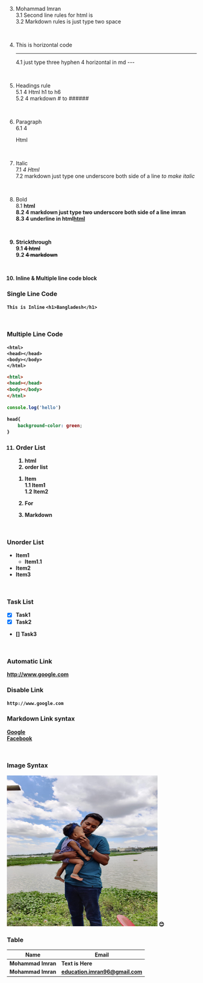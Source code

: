 <!-- markdown tutorial-->  
3. Mohammad Imran  
	3.1 Second line rules for html is <br/>
	3.2 Markdown rules is just type two space 
    
    <br/> 
4. This is horizontal code<hr/>
	4.1 just type three hyphen 4 horizontal in md ---  

    <br/>
5. Headings rule  
	5.1 4 Html h1 to h6  
	5.2 4 markdown # to ######  

    <br/>
6. Paragraph  
	6.1 4 <p>Html</p>

    <br/>
7. Italic  
	7.1 <i>4 Html</i>  
	7.2 markdown just type one underscore both side of a line _to make italic_ 

    <br/> 
8. Bold  
	8.1 <b>html  
	8.2 4 markdown just type two underscore both side of a line __imran__  
	8.3 4 underline in html<u>html</u>  

    <br/>
9. Strickthrough  
	9.1 <del>4 html</del>  
	9.2 ~~4 markdown~~  

    <br/>
10. Inline & Multiple line code block  

### Single Line Code
`This is Inline`
`<h1>Bangladesh</h1>`

<br/>

### Multiple Line Code
```
<html>
<head></head>
<body></body>
</html>

```
```html
<html>
<head></head>
<body></body>
</html>
```
```javascript
console.log('hello')
```
```css
head{
    background-color: green;
}
```
11. ### Order List

    <ol>
    <li>html</li>
    <li>order list</li>
    </ol>

    1. Item<br>
        1.1 Item1  
        1.2 Item2
    2. For 

    3. Markdown

    <br/>
### Unorder List

- Item1
    - Item1.1
- Item2
- Item3

 <br/>

### Task List
- [x] Task1
- [x] Task2
- [] Task3

<br/>

### Automatic Link

http://www.google.com

### Disable Link

`http://www.google.com`

### Markdown Link syntax

[Google](websitelink)  
[Facebook](facebookline)


</br>

### Image Syntax   

<!--![Profile](./images/imran_tasneem.jpg)-->
<img src="./images/imran_tasneem.jpg" width="400" height="400" title="profile image"/>
😊

</br>

### Table  

| Name | Email |
| -----| ----- |
| Mohammad Imran | Text is Here |
| Mohammad Imran | education.imran96@gmail.com |

<!--all link is here-->
[websitelink]: http://www.google.com
[facebooklink]: http://www.facebook.com

